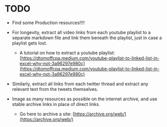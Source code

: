 # TODO

 - Find some Production resources!!!!

 - For longevity, extract all video links from each youtube playlist to a separate markdown file and link them beneath the playlist, just in case a playlist gets lost.
    - A tutorial on how to extract a youtube playlist: [https://dtomoffcpa.medium.com/youtube-playlist-to-linked-list-in-excel-why-not-3a96297e980c](https://dtomoffcpa.medium.com/youtube-playlist-to-linked-list-in-excel-why-not-3a96297e980c)


 - Similarly, extract all links from each twitter thread and extract any relevant text from the tweets themselves.


 - Image as many resources as possible on the internet archive, and use stable archive links in place of direct links.
   - Go here to archive a site: [https://archive.org/web/](https://archive.org/web/)